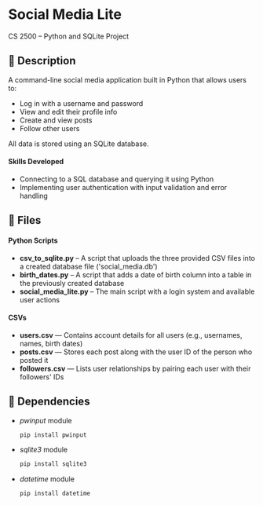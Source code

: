 # Social Media Lite
CS 2500 – Python and SQLite Project

## 📝 Description
A command-line social media application built in Python that allows users to:

- Log in with a username and password  
- View and edit their profile info  
- Create and view posts  
- Follow other users

All data is stored using an SQLite database.

#### Skills Developed
- Connecting to a SQL database and querying it using Python
- Implementing user authentication with input validation and error handling

## 📂 Files
#### Python Scripts
- **csv_to_sqlite.py** – A script that uploads the three provided CSV files into a created database file ('social_media.db')
- **birth_dates.py** – A script that adds a date of birth column into a table in the previously created database
- **social_media_lite.py** – The main script with a login system and available user actions

#### CSVs
- **users.csv** — Contains account details for all users (e.g., usernames, names, birth dates)
- **posts.csv** — Stores each post along with the user ID of the person who posted it
- **followers.csv** — Lists user relationships by pairing each user with their followers' IDs

## 💾 Dependencies
- *pwinput* module  
  ```bash
  pip install pwinput
  
- *sqlite3* module  
  ```bash
  pip install sqlite3

- *datetime* module  
  ```bash
  pip install datetime
